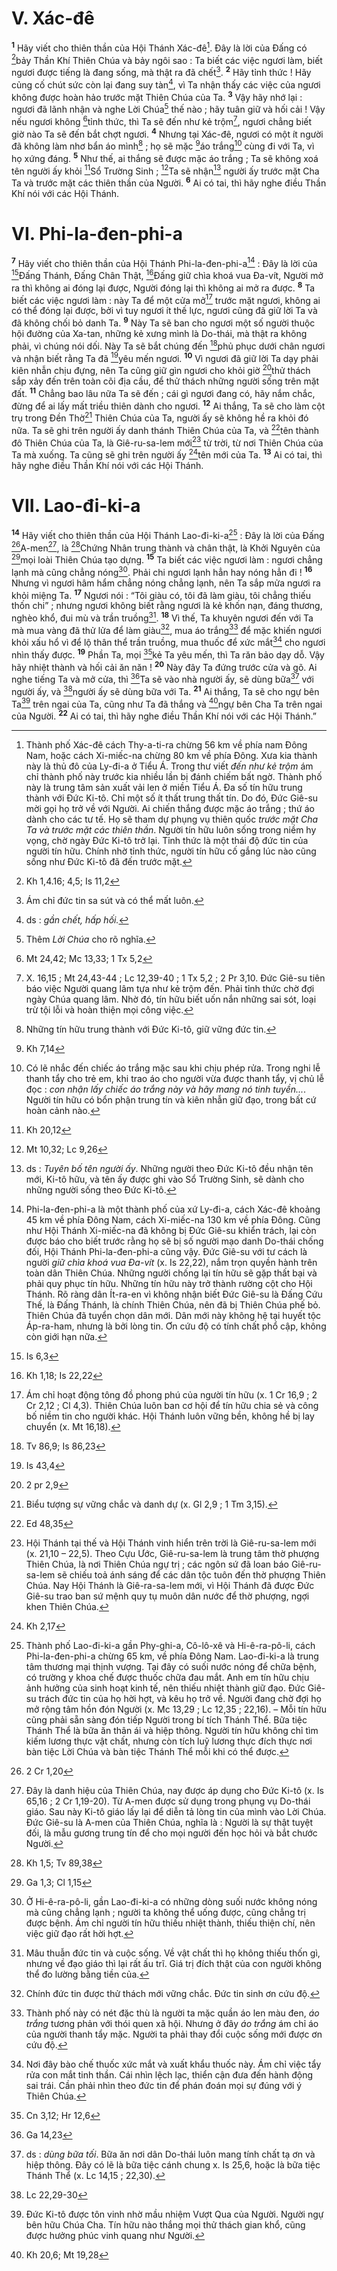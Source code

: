 # V. Xác-đê
<sup><b>1</b></sup> Hãy viết cho thiên thần của Hội Thánh Xác-đê[^1]. Đây là lời của Đấng có [^1*]bảy Thần Khí Thiên Chúa và bảy ngôi sao : Ta biết các việc ngươi làm, biết ngươi được tiếng là đang sống, mà thật ra đã chết[^2]. <sup><b>2</b></sup> Hãy tỉnh thức ! Hãy củng cố chút sức còn lại đang suy tàn[^3], vì Ta nhận thấy các việc của ngươi không được hoàn hảo trước mặt Thiên Chúa của Ta. <sup><b>3</b></sup> Vậy hãy nhớ lại : ngươi đã lãnh nhận và nghe Lời Chúa[^4] thế nào ; hãy tuân giữ và hối cải ! Vậy nếu ngươi không [^2*]tỉnh thức, thì Ta sẽ đến như kẻ trộm[^5], ngươi chẳng biết giờ nào Ta sẽ đến bắt chợt ngươi. <sup><b>4</b></sup> Nhưng tại Xác-đê, ngươi có một ít người đã không làm nhơ bẩn áo mình[^6] ; họ sẽ mặc [^3*]áo trắng[^7] cùng đi với Ta, vì họ xứng đáng. <sup><b>5</b></sup> Như thế, ai thắng sẽ được mặc áo trắng ; Ta sẽ không xoá tên người ấy khỏi [^4*]Sổ Trường Sinh ; [^5*]Ta sẽ nhận[^8] người ấy trước mặt Cha Ta và trước mặt các thiên thần của Người. <sup><b>6</b></sup> Ai có tai, thì hãy nghe điều Thần Khí nói với các Hội Thánh.

# VI. Phi-la-đen-phi-a
<sup><b>7</b></sup> Hãy viết cho thiên thần của Hội Thánh Phi-la-đen-phi-a[^9] : Đây là lời của [^6*]Đấng Thánh, Đấng Chân Thật, [^7*]Đấng giữ chìa khoá vua Đa-vít, Người mở ra thì không ai đóng lại được, Người đóng lại thì không ai mở ra được. <sup><b>8</b></sup> Ta biết các việc ngươi làm : này Ta để một cửa mở[^10] trước mặt ngươi, không ai có thể đóng lại được, bởi vì tuy ngươi ít thế lực, ngươi cũng đã giữ lời Ta và đã không chối bỏ danh Ta. <sup><b>9</b></sup> Này Ta sẽ ban cho ngươi một số người thuộc hội đường của Xa-tan, những kẻ xưng mình là Do-thái, mà thật ra không phải, vì chúng nói dối. Này Ta sẽ bắt chúng đến [^8*]phủ phục dưới chân ngươi và nhận biết rằng Ta đã [^9*]yêu mến ngươi. <sup><b>10</b></sup> Vì ngươi đã giữ lời Ta dạy phải kiên nhẫn chịu đựng, nên Ta cũng giữ gìn ngươi cho khỏi giờ [^10*]thử thách sắp xảy đến trên toàn cõi địa cầu, để thử thách những người sống trên mặt đất. <sup><b>11</b></sup> Chẳng bao lâu nữa Ta sẽ đến ; cái gì ngươi đang có, hãy nắm chắc, đừng để ai lấy mất triều thiên dành cho ngươi. <sup><b>12</b></sup> Ai thắng, Ta sẽ cho làm cột trụ trong Đền Thờ[^11] Thiên Chúa của Ta, người ấy sẽ không hề ra khỏi đó nữa. Ta sẽ ghi trên người ấy danh thánh Thiên Chúa của Ta, và [^11*]tên thành đô Thiên Chúa của Ta, là Giê-ru-sa-lem mới[^12] từ trời, từ nơi Thiên Chúa của Ta mà xuống. Ta cũng sẽ ghi trên người ấy [^12*]tên mới của Ta. <sup><b>13</b></sup> Ai có tai, thì hãy nghe điều Thần Khí nói với các Hội Thánh.

# VII. Lao-đi-ki-a
<sup><b>14</b></sup> Hãy viết cho thiên thần của Hội Thánh Lao-đi-ki-a[^13] : Đây là lời của Đấng [^13*]A-men[^14], là [^14*]Chứng Nhân trung thành và chân thật, là Khởi Nguyên của [^15*]mọi loài Thiên Chúa tạo dựng. <sup><b>15</b></sup> Ta biết các việc ngươi làm : ngươi chẳng lạnh mà cũng chẳng nóng[^15]. Phải chi ngươi lạnh hẳn hay nóng hẳn đi ! <sup><b>16</b></sup> Nhưng vì ngươi hâm hẩm chẳng nóng chẳng lạnh, nên Ta sắp mửa ngươi ra khỏi miệng Ta. <sup><b>17</b></sup> Ngươi nói : “Tôi giàu có, tôi đã làm giàu, tôi chẳng thiếu thốn chi” ; nhưng ngươi không biết rằng ngươi là kẻ khốn nạn, đáng thương, nghèo khổ, đui mù và trần truồng[^16]. <sup><b>18</b></sup> Vì thế, Ta khuyên ngươi đến với Ta mà mua vàng đã thử lửa để làm giàu[^17], mua áo trắng[^18] để mặc khiến ngươi khỏi xấu hổ vì để lộ thân thể trần truồng, mua thuốc để xức mắt[^19] cho ngươi nhìn thấy được. <sup><b>19</b></sup> Phần Ta, mọi [^16*]kẻ Ta yêu mến, thì Ta răn bảo dạy dỗ. Vậy hãy nhiệt thành và hối cải ăn năn ! <sup><b>20</b></sup> Này đây Ta đứng trước cửa và gõ. Ai nghe tiếng Ta và mở cửa, thì [^17*]Ta sẽ vào nhà người ấy, sẽ dùng bữa[^20] với người ấy, và [^18*]người ấy sẽ dùng bữa với Ta. <sup><b>21</b></sup> Ai thắng, Ta sẽ cho ngự bên Ta[^21] trên ngai của Ta, cũng như Ta đã thắng và [^19*]ngự bên Cha Ta trên ngai của Người. <sup><b>22</b></sup> Ai có tai, thì hãy nghe điều Thần Khí nói với các Hội Thánh.”

[^1]: Thành phố Xác-đê cách Thy-a-ti-ra chừng 56 km về phía nam Đông Nam, hoặc cách Xi-miếc-na chừng 80 km về phía Đông. Xưa kia thành này là thủ đô của Ly-đi-a ở Tiểu Á. Trong thư viết <i>đến như kẻ trộm</i> ám chỉ thành phố này trước kia nhiều lần bị đánh chiếm bất ngờ. Thành phố này là trung tâm sản xuất vải len ở miền Tiểu Á. Đa số tín hữu trung thành với Đức Ki-tô. Chỉ một số ít thất trung thất tín. Do đó, Đức Giê-su mời gọi họ trở về với Người. Ai chiến thắng được mặc áo trắng ; thứ áo dành cho các tư tế. Họ sẽ tham dự phụng vụ thiên quốc <i>trước mặt Cha Ta và trước mặt các thiên thần</i>. Người tín hữu luôn sống trong niềm hy vọng, chờ ngày Đức Ki-tô trở lại. Tỉnh thức là một thái độ đức tin của người tín hữu. Chính nhờ tỉnh thức, người tín hữu cố gắng lúc nào cũng sống như Đức Ki-tô đã đến trước mặt.
[^2]: Ám chỉ đức tin sa sút và có thể mất luôn.
[^3]: ds : <i>gần chết, hấp hối.</i>
[^4]: Thêm <i>Lời Chúa</i> cho rõ nghĩa.
[^5]: X. 16,15 ; Mt 24,43-44 ; Lc 12,39-40 ; 1 Tx 5,2 ; 2 Pr 3,10. Đức Giê-su tiên báo việc Người quang lâm tựa như kẻ trộm đến. Phải tỉnh thức chờ đợi ngày Chúa quang lâm. Nhờ đó, tín hữu biết uốn nắn những sai sót, loại trừ tội lỗi và hoàn thiện mọi công việc.
[^6]: Những tín hữu trung thành với Đức Ki-tô, giữ vững đức tin.
[^7]: Có lẽ nhắc đến chiếc áo trắng mặc sau khi chịu phép rửa. Trong nghi lễ thanh tẩy cho trẻ em, khi trao áo cho người vừa được thanh tẩy, vị chủ lễ đọc : <i>con nhận lấy chiếc áo trắng này và hãy mang nó tinh tuyền...</i>. Người tín hữu có bổn phận trung tín và kiên nhẫn giữ đạo, trong bất cứ hoàn cảnh nào.
[^8]: ds : <i>Tuyên bố tên người ấy</i>. Những người theo Đức Ki-tô đều nhận tên mới, Ki-tô hữu, và tên ấy được ghi vào Sổ Trường Sinh, sẽ dành cho những người sống theo Đức Ki-tô.
[^9]: Phi-la-đen-phi-a là một thành phố của xứ Ly-đi-a, cách Xác-đê khoảng 45 km về phía Đông Nam, cách Xi-miếc-na 130 km về phía Đông. Cũng như Hội Thánh Xi-miếc-na đã không bị Đức Giê-su khiển trách, lại còn được báo cho biết trước rằng họ sẽ bị số người mạo danh Do-thái chống đối, Hội Thánh Phi-la-đen-phi-a cũng vậy. Đức Giê-su với tư cách là người <i>giữ chìa khoá vua Đa-vít</i> (x. Is 22,22), nắm trọn quyền hành trên toàn dân Thiên Chúa. Những người chống lại tín hữu sẽ gặp thất bại và phải quy phục tín hữu. Những tín hữu này trở thành rường cột cho Hội Thánh. Rõ ràng dân Ít-ra-en vì không nhận biết Đức Giê-su là Đấng Cứu Thế, là Đấng Thánh, là chính Thiên Chúa, nên đã bị Thiên Chúa phế bỏ. Thiên Chúa đã tuyển chọn dân mới. Dân mới này không hệ tại huyết tộc Áp-ra-ham, nhưng là bởi lòng tin. Ơn cứu độ có tính chất phổ cập, không còn giới hạn nữa.
[^10]: Ám chỉ hoạt động tông đồ phong phú của người tín hữu (x. 1 Cr 16,9 ; 2 Cr 2,12 ; Cl 4,3). Thiên Chúa luôn ban cơ hội để tín hữu chia sẻ và công bố niềm tin cho người khác. Hội Thánh luôn vững bền, không hề bị lay chuyển (x. Mt 16,18).
[^11]: Biểu tượng sự vững chắc và danh dự (x. Gl 2,9 ; 1 Tm 3,15).
[^12]: Hội Thánh tại thế và Hội Thánh vinh hiển trên trời là Giê-ru-sa-lem mới (x. 21,10 – 22,5). Theo Cựu Ước, Giê-ru-sa-lem là trung tâm thờ phượng Thiên Chúa, là nơi Thiên Chúa ngự trị ; các ngôn sứ đã loan báo Giê-ru-sa-lem sẽ chiếu toả ánh sáng để các dân tộc tuôn đến thờ phượng Thiên Chúa. Nay Hội Thánh là Giê-ra-sa-lem mới, vì Hội Thánh đã được Đức Giê-su trao ban sứ mệnh quy tụ muôn dân nước để thờ phượng, ngợi khen Thiên Chúa.
[^13]: Thành phố Lao-đi-ki-a gần Phy-ghi-a, Cô-lô-xê và Hi-ê-ra-pô-li, cách Phi-la-đen-phi-a chừng 65 km, về phía Đông Nam. Lao-đi-ki-a là trung tâm thương mại thịnh vượng. Tại đây có suối nước nóng để chữa bệnh, có trường y khoa chế được thuốc chữa đau mắt. Anh em tín hữu chịu ảnh hưởng của sinh hoạt kinh tế, nên thiếu nhiệt thành giữ đạo. Đức Giê-su trách đức tin của họ hời hợt, và kêu họ trở về. Người đang chờ đợi họ mở rộng tâm hồn đón Người (x. Mc 13,29 ; Lc 12,35 ; 22,16). – Mỗi tín hữu cũng phải sẵn sàng đón tiếp Người trong bí tích Thánh Thể. Bữa tiệc Thánh Thể là bữa ăn thân ái và hiệp thông. Người tín hữu không chỉ tìm kiếm lương thực vật chất, nhưng còn tích luỹ lương thực đích thực nơi bàn tiệc Lời Chúa và bàn tiệc Thánh Thể mỗi khi có thể được.
[^14]: Đây là danh hiệu của Thiên Chúa, nay được áp dụng cho Đức Ki-tô (x. Is 65,16 ; 2 Cr 1,19-20). Từ A-men được sử dụng trong phụng vụ Do-thái giáo. Sau này Ki-tô giáo lấy lại để diễn tả lòng tin của mình vào Lời Chúa. Đức Giê-su là A-men của Thiên Chúa, nghĩa là : Người là sự thật tuyệt đối, là mẫu gương trung tín để cho mọi người đến học hỏi và bắt chước Người.
[^15]: Ở Hi-ê-ra-pô-li, gần Lao-đi-ki-a có những dòng suối nước không nóng mà cũng chẳng lạnh ; người ta không thể uống được, cũng chẳng trị được bệnh. Ám chỉ người tín hữu thiếu nhiệt thành, thiếu thiện chí, nên việc giữ đạo rất hời hợt.
[^16]: Mâu thuẫn đức tin và cuộc sống. Về vật chất thì họ không thiếu thốn gì, nhưng về đạo giáo thì lại rất ấu trĩ. Giá trị đích thật của con người không thể đo lường bằng tiền của.
[^17]: Chính đức tin được thử thách mới vững chắc. Đức tin sinh ơn cứu độ.
[^18]: Thành phố này có nét đặc thù là người ta mặc quần áo len màu đen, <i>áo trắng</i> tương phản với thói quen xã hội. Nhưng ở đây <i>áo trắng</i> ám chỉ áo của người thanh tẩy mặc. Người ta phải thay đổi cuộc sống mới được ơn cứu độ.
[^19]: Nơi đây bào chế thuốc xức mắt và xuất khẩu thuốc này. Ám chỉ việc tẩy rửa con mắt tinh thần. Cái nhìn lệch lạc, thiển cận đưa đến hành động sai trái. Cần phải nhìn theo đức tin để phán đoán mọi sự đúng với ý Thiên Chúa.
[^20]: ds : <i>dùng bữa tối</i>. Bữa ăn nơi dân Do-thái luôn mang tính chất tạ ơn và hiệp thông. Đây có lẽ là bữa tiệc cánh chung x. Is 25,6, hoặc là bữa tiệc Thánh Thể (x. Lc 14,15 ; 22,30).
[^21]: Đức Ki-tô được tôn vinh nhờ mầu nhiệm Vượt Qua của Người. Người ngự bên hữu Chúa Cha. Tín hữu nào thắng mọi thử thách gian khổ, cũng được hưởng phúc vinh quang như Người.
[^1*]: Kh 1,4.16; 4,5; Is 11,2
[^2*]: Mt 24,42; Mc 13,33; 1 Tx 5,2
[^3*]: Kh 7,14
[^4*]: Kh 20,12
[^5*]: Mt 10,32; Lc 9,26
[^6*]: Is 6,3
[^7*]: Kh 1,18; Is 22,22
[^8*]: Tv 86,9; Is 86,23
[^9*]: Is 43,4
[^10*]: 2 pr 2,9
[^11*]: Ed 48,35
[^12*]: Kh 2,17
[^13*]: 2 Cr 1,20
[^14*]: Kh 1,5; Tv 89,38
[^15*]: Ga 1,3; Cl 1,15
[^16*]: Cn 3,12; Hr 12,6
[^17*]: Ga 14,23
[^18*]: Lc 22,29-30
[^19*]: Kh 20,6; Mt 19,28
